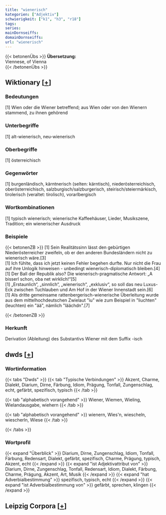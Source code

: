 ```yaml
---
title: "wienerisch"
kategorien: ["Adjektiv"]
schwierigkeit: ["k1", "h3", "r18"]
tags:
series:
mainDornseiffs:
domainDornseiffs:
url: "wienerisch"
---
```


{{< betonenÜbs >}}
**Übersetzung:**  
Viennese, of Vienna  
{{< /betonenÜbs >}}

## Wiktionary [[+](https://de.wiktionary.org/wiki/wienerisch)]

### Bedeutungen
[1] Wien oder die Wiener betreffend; aus Wien oder von den Wienern stammend, zu ihnen gehörend  

### Unterbegriffe
[1] alt-wienerisch, neu-wienerisch  

### Oberbegriffe
[1] österreichisch  

### Gegenwörter
[1] burgenländisch, kärntnerisch (selten: kärntisch), niederösterreichisch, oberösterreichisch, salzburgisch/salzburgerisch, steirisch/steiermärkisch, tirolerisch (veraltet: tirolisch), vorarlbergisch  

### Wortkombinationen
[1] typisch wienerisch; wienerische Kaffeehäuser, Lieder, Musikszene, Tradition; ein wienerischer Ausdruck  

### Beispiele
{{< betonenZB >}}
[1] Sein Realitätssinn lässt den gebürtigen Niederösterreicher zweifeln, ob er den anderen Bundesländern nicht zu wienerisch wäre.[3]  
[1] Ich fühlte, dass ich jetzt keinen Fehler begehen durfte. Nur nicht die Frau auf ihre Unlogik hinweisen - unbedingt wienerisch-diplomatisch bleiben.[4]  
[1] Der Ball der Republik also? Die wienerisch-pragmatische Antwort: „A bisserl schon, oba net wirklich!“[5]  
[1] „Erstaunlich“, „sinnlich“, „wienerisch“, „exklusiv“, so soll das neu Luxus-Eck zwischen Tuchlauben und Am Hof in der Wiener Innenstadt sein.[6]  
[1] Als dritte gemeinsame rattenbergerisch-wienerische Überleitung wurde aus dem mittelhochdeutschen Zwielaut "iu" wie zum Beispiel in "liuchten" (leuchten) ein "ää", nämlich "läächdn".[7]  

{{< /betonenZB >}}
### Herkunft
Derivation (Ableitung) des Substantivs Wiener mit dem Suffix -isch  



## dwds [[+](https://www.dwds.de/wb/wienerisch)]

### Wortinformation
{{< tabs "Dwds" >}}
{{< tab "Typische Verbindungen" >}}
Akzent, Charme, Dialekt, Diarium, Dirne, Färbung, Idiom, Prägung, Tonfall, Zungenschlag, echt, gefärbt, spezifisch, typisch
{{< /tab >}}

{{< tab "alphabetisch vorangehend" >}}
Wiener, Wiemen, Wieling, Wielandausgabe, wiehern
{{< /tab >}}

{{< tab "alphabetisch vorangehend" >}}
wienern, Wies'n, wiescheln, wiescherln, Wiese
{{< /tab >}}

{{< /tabs >}}

### Wortprofil
{{< expand "Überblick" >}} Diarium, Dirne, Zungenschlag, Idiom, Tonfall, Färbung, Redensart, Dialekt, gefärbt, spezifisch, Charme, Prägung, typisch, Akzent, echt {{< /expand >}}
{{< expand "ist Adjektivattribut von" >}} Diarium, Dirne, Zungenschlag, Tonfall, Redensart, Idiom, Dialekt, Färbung, Charme, Prägung, Akzent, Art, Musik {{< /expand >}}
{{< expand "hat Adverbialbestimmung" >}} spezifisch, typisch, echt {{< /expand >}}
{{< expand "ist Adverbialbestimmung von" >}} gefärbt, sprechen, klingen {{< /expand >}}

## Leipzig Corpora [[+](https://corpora.uni-leipzig.de/en/res?word=wienerisch&corpusId=deu_newscrawl-public_2018)]

